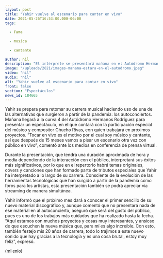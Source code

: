 ```yaml
---
layout: post
title: "Yahir vuelve al escenario para cantar en vivo"
date: 2021-05-26T16:53:00.000-06:00
tags:
  
  - Fama
  
  - musica
  
  - cantante
  
author: nil
description: "El intérprete se presentará mañana en el Autódromo Hermanos Rodríguez y también prepara un material que, “gracias a la tecnología”, logró un sonido “brutal” "
image: "/uploads/2021/images-manana-estara-en-el-autodromo.jpeg"
video: "nil"
audio: "nil"
alt: "Yahir vuelve al escenario para cantar en vivo"
front: false
section: "Espectáculos"
news_id: 184665
---
```


Yahir se prepara para retomar su carrera musical haciendo uso de una de las alternativas que surgieron a partir de la pandemia: los autoconciertos. Mañana llegará a la curva 4 del Autódromo Hermanos Rodríguez para presentar un espectáculo, en el que contará con la participación especial del músico y compositor Chucho Rivas, con quien trabajará en próximos proyectos. “Tocar en vivo es el motivo por el cual soy músico y cantante, así que después de 15 meses vamos a pisar un escenario otra vez con público en vivo”, comentó ante los medios en conferencia de prensa virtual. 

Durante la presentación, que tendrá una duración aproximada de hora y media dependiendo de la interacción con el público, interpretará sus éxitos más significativos, por lo que en el repertorio habrá temas originales, cóvers y canciones que han formado parte de tributos especiales que Yahir ha interpretado a lo largo de su carrera. Consciente de la evolución de las herramientas tecnológicas que han surgido a partir de la pandemia como foros para los artistas, esta presentación también se podrá apreciar vía streaming de manera simultánea.

Yahir informó que el próximo mes dará a conocer el primer sencillo de su nuevo material discográfico y, aunque comentó que no presentará nada de ese material en al autoconcierto, aseguró que será del gusto del público, pues es uno de los trabajos más cuidados que ha realizado hasta la fecha. “Aquí estamos con muchos proyectos y cosas muy interesantes, y ansioso de que escuchen la nueva música que, para mí es algo increíble. Con esto, también festejo mis 20 años de carrera, todo lo trajimos a este nuevo sonido que hay gracias a la tecnología y es una cosa brutal, estoy muy feliz”, expresó.

(milenio)
